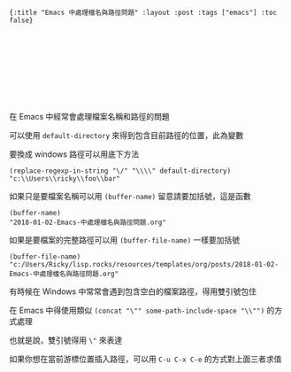     {:title "Emacs 中處理檔名與路徑問題" :layout :post :tags ["emacs"] :toc false}


# 　


## 　

在 Emacs 中經常會處理檔案名稱和路徑的問題

可以使用 `default-directory` 來得到包含目前路徑的位置，此為變數

要換成 windows 路徑可以用底下方法

    (replace-regexp-in-string "\/" "\\\\" default-directory)
    "c:\\Users\\ricky\\foo\\bar"

如果只是要檔案名稱可以用 `(buffer-name)` 留意請要加括號，這是函數

    (buffer-name)
    "2018-01-02-Emacs-中處理檔名與路徑問題.org"

如果是要檔案的完整路徑可以用 `(buffer-file-name)` 一樣要加括號

    (buffer-file-name)
    "c:/Users/Ricky/lisp.rocks/resources/templates/org/posts/2018-01-02-Emacs-中處理檔名與路徑問題.org"

有時候在 Windows 中常常會遇到包含空白的檔案路徑，得用雙引號包住

在 Emacs 中得使用類似 `(concat "\"" some-path-include-space "\\"")` 的方式處理

也就是說，雙引號得用 `\"` 來表達

如果你想在當前游標位置插入路徑，可以用 `C-u C-x C-e` 的方式對上面三者求值
